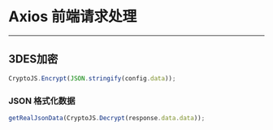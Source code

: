 # Axios 前端请求处理

---

## 3DES加密

```js
CryptoJS.Encrypt(JSON.stringify(config.data));
```

### JSON 格式化数据

```js
getRealJsonData(CryptoJS.Decrypt(response.data.data));
```
